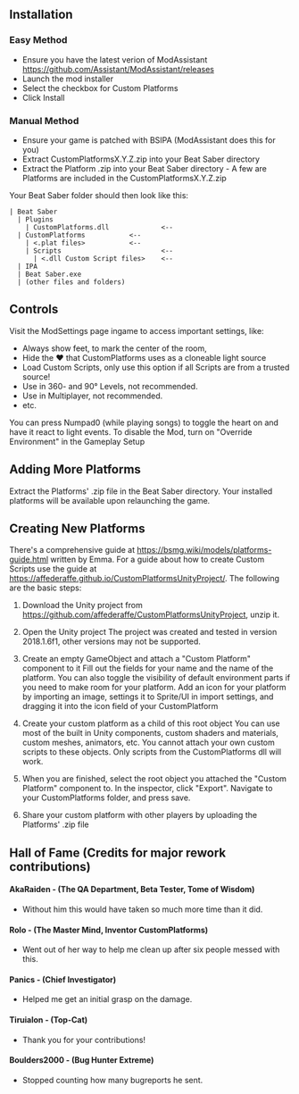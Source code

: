 ## Installation
### Easy Method

* Ensure you have the latest verion of ModAssistant https://github.com/Assistant/ModAssistant/releases
* Launch the mod installer
* Select the checkbox for Custom Platforms
* Click Install
### Manual Method

* Ensure your game is patched with BSIPA (ModAssistant does this for you)
* Extract CustomPlatformsX.Y.Z.zip into your Beat Saber directory
* Extract the Platform .zip into your Beat Saber directory - A few are Platforms are included in the CustomPlatformsX.Y.Z.zip

Your Beat Saber folder should then look like this:

```
| Beat Saber
  | Plugins
    | CustomPlatforms.dll             <-- 
  | CustomPlatforms		      <--
    | <.plat files>		      <--
    | Scripts                         <--
      | <.dll Custom Script files>    <--
  | IPA
  | Beat Saber.exe
  | (other files and folders)
```

## Controls

Visit the ModSettings page ingame to access important settings, like:
* Always show feet, to mark the center of the room,
* Hide the :heart: that CustomPlatforms uses as a cloneable light source
* Load Custom Scripts, only use this option if all Scripts are from a trusted source!
* Use in 360- and 90° Levels, not recommended.
* Use in Multiplayer, not recommended.
* etc.

You can press Numpad0 (while playing songs) to toggle the heart on and have it react to light events.
To disable the Mod, turn on "Override Environment" in the Gameplay Setup

## Adding More Platforms

Extract the Platforms' .zip file in the Beat Saber directory.
Your installed platforms will be available upon relaunching the game.

## Creating New Platforms

There's a comprehensive guide at https://bsmg.wiki/models/platforms-guide.html written by Emma.
For a guide about how to create Custom Scripts use the guide at https://affederaffe.github.io/CustomPlatformsUnityProject/.
The following are the basic steps:

1. Download the Unity project from https://github.com/affederaffe/CustomPlatformsUnityProject, unzip it.

2. Open the Unity project
The project was created and tested in version 2018.1.6f1, other versions may not be supported.

3. Create an empty GameObject and attach a "Custom Platform" component to it
Fill out the fields for your name and the name of the platform.  You can also toggle the visibility of default environment parts if you need to make room for your platform.
Add an icon for your platform by importing an image, settings it to Sprite/UI in import settings, and dragging it into the icon field of your CustomPlatform

4. Create your custom platform as a child of this root object
You can use most of the built in Unity components, custom shaders and materials, custom meshes, animators, etc.
You cannot attach your own custom scripts to these objects. Only scripts from the CustomPlatforms dll will work.

5. When you are finished, select the root object you attached the "Custom Platform" component to.
In the inspector, click "Export". Navigate to your CustomPlatforms folder, and press save.

6. Share your custom platform with other players by uploading the Platforms' .zip file

## Hall of Fame (Credits for major rework contributions)
#### AkaRaiden - (The QA Department, Beta Tester, Tome of Wisdom)
  - Without him this would have taken so much more time than it did.

#### Rolo - (The Master Mind, Inventor CustomPlatforms)
  - Went out of her way to help me clean up after six people messed with this.

#### Panics - (Chief Investigator)
  - Helped me get an initial grasp on the damage.

#### Tiruialon - (Top-Cat)
  - Thank you for your contributions!
 
#### Boulders2000 - (Bug Hunter Extreme)
  - Stopped counting how many bugreports he sent.
